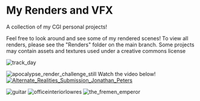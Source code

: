 # My Renders and VFX
A collection of my CGI personal projects!  

Feel free to look around and see some of my rendered scenes! To view all renders, please see the "Renders" folder on the main branch. 
Some projects may contain assets and textures used under a creative commons license

![track_day](https://github.com/user-attachments/assets/3b6fe9bf-6984-4827-9b5a-c3201b639e7e)

![apocalypse_render_challenge_still](https://github.com/user-attachments/assets/10ff2b97-400a-4ed7-b5c6-d69621b69423)
Watch the video below!  
[![Alternate_Realities_Submission_Jonathan_Peters](https://img.youtube.com/vi/V_56JCApl7M/0.jpg)](https://www.youtube.com/watch?v=V_56JCApl7M)

![guitar](https://github.com/user-attachments/assets/327ae14a-bb67-4129-ae56-af5b7952120f)
![officeinteriorlowres](https://github.com/user-attachments/assets/5b5c9543-43a3-408b-a0d3-d7aab27949e3)
![the_fremen_emperor](https://github.com/user-attachments/assets/75a6ce79-2462-4c89-ab02-2687492294bf)




